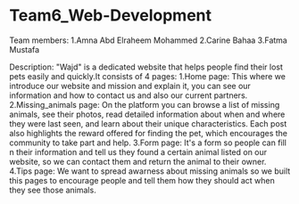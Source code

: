 # Team6_Web-Development
Team members:
1.Amna Abd Elraheem Mohammed
2.Carine Bahaa
3.Fatma Mustafa

Description:
"Wajd" is a dedicated website that helps people find their lost pets easily and quickly.It consists of 4 pages:
1.Home page:
This where we introduce our website and mission and explain it, you can see our information and how to contact us and also our current partners.
2.Missing_animals page:
On the platform you can browse a list of missing animals, see their photos, read detailed information about when and where they were last seen, and learn about their unique characteristics. Each post also highlights the reward offered for finding the pet, which encourages the community to take part and help.
3.Form page:
It's a form so people can fill n their information and tell us they found a certain animal listed on our website, so we can contact them and return the animal to their owner.
4.Tips page:
We want to spread awarness about missing animals so we built this pages to encourage people and tell them how they should act when they see those animals.

